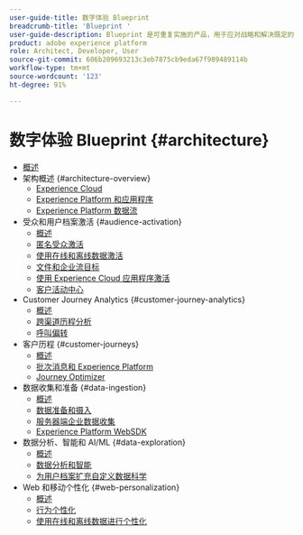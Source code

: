 ```yaml
---
user-guide-title: 数字体验 Blueprint
breadcrumb-title: 'Blueprint '
user-guide-description: Blueprint 是可重复实施的产品，用于应对战略和解决既定的业务问题，并包含架构图、技术注意事项和相关文档链接。
product: adobe experience platform
role: Architect, Developer, User
source-git-commit: 606b209693213c3eb7875cb9eda67f989489114b
workflow-type: tm+mt
source-wordcount: '123'
ht-degree: 91%

---
```


# 数字体验 Blueprint {#architecture}

+ [概述](/help/blueprints/overview.md)
+ 架构概述 {#architecture-overview}
   + [Experience Cloud](/help/blueprints/experience-platform/experience-cloud.md)
   + [Experience Platform 和应用程序](/help/blueprints/experience-platform/platform-applications.md)
   + [Experience Platform 数据流](/help/blueprints/experience-platform/platform-data-flow.md)
+ 受众和用户档案激活 {#audience-activation}
   + [概述](/help/blueprints/audience-activation/overview.md)
   + [匿名受众激活](/help/blueprints/audience-activation/anonymous.md)
   + [使用在线和离线数据激活](/help/blueprints/audience-activation/online-offline.md)
   + [文件和企业流目标](/help/blueprints/audience-activation/enterprise-destinations.md)
   + [使用 Experience Cloud 应用程序激活](/help/blueprints/audience-activation/platform-and-applications.md)
   + [客户活动中心](/help/blueprints/audience-activation/customer-activity.md)
+ Customer Journey Analytics {#customer-journey-analytics}
   + [概述](/help/blueprints/customer-journey-analytics/overview.md)
   + [跨渠道历程分析](/help/blueprints/customer-journey-analytics/digital-behavioral-data-consolidation.md)
   + [呼叫偏转](/help/blueprints/customer-journey-analytics/call-deflect.md)
+ 客户历程 {#customer-journeys}
   + [概述](/help/blueprints/customer-journeys/overview.md)
   + [批次消息和 Experience Platform](/help/blueprints/customer-journeys/batch-messaging.md)
   + [Journey Optimizer](/help/blueprints/customer-journeys/journey-optimizer.md)
+ 数据收集和准备 {#data-ingestion}
   + [概述](/help/blueprints/data-ingestion/overview.md)
   + [数据准备和摄入](/help/blueprints/data-ingestion/ingestion.md)
   + [服务器端企业数据收集](/help/blueprints/data-ingestion/server-side-collection.md)
   + [Experience Platform WebSDK](/help/blueprints/data-ingestion/websdk.md)
+ 数据分析、智能和 AI/ML {#data-exploration}
   + [概述](/help/blueprints/data-insights/overview.md)
   + [数据分析和智能](/help/blueprints/data-insights/analysis.md)
   + [为用户档案扩充自定义数据科学](/help/blueprints/data-insights/data-science.md)
+ Web 和移动个性化 {#web-personalization}
   + [概述](/help/blueprints/web-personalization/overview.md)
   + [行为个性化](/help/blueprints/web-personalization/behavioral.md)
   + [使用在线和离线数据进行个性化](/help/blueprints/web-personalization/online-offline.md)


